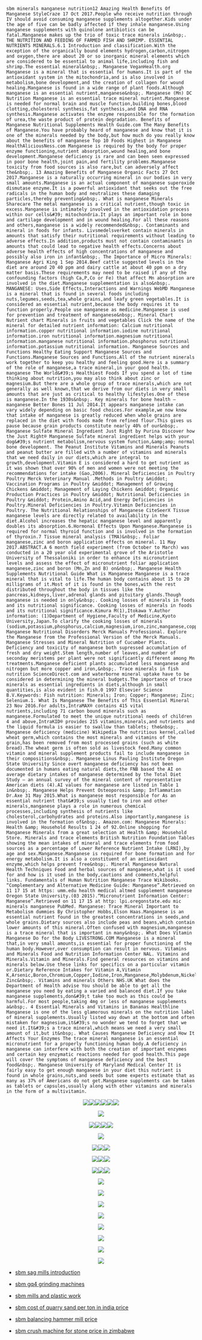 
```
sbm minerals manganese nutrition12 Amazing Health Benefits Of Manganese StyleCraze 17 Oct 2017.People who receive nutrition through IV should avoid consuming manganese supplements altogether.Kids under the age of five can be badly affected if they inhale manganese.Using manganese supplements with quinolone antibiotics can be fatal.Manganese makes up the trio of toxic trace minerals in&nbsp;. THE NUTRITION AND FEEDING OF FARMED FISH AND SHRIMP. ESSENTIAL NUTRIENTS MINERALS.6.1 Introduction and classification.With the exception of the organically bound elements hydrogen,carbon,nitrogen and oxygen,there are about 20 or so inorganic mineral elements which are considered to be essential to animal life,including fish and shrimp.The essential mineral&nbsp;. Manganese VeganHealth.org Manganese is a mineral that is essential for humans.It is part of the antioxidant system in the mitochondria,and is also involved in metabolism,bone development,and the creation of collagen for wound healing.Manganese is found in a wide range of plant foods.Although manganese is an essential nutrient,manganese&nbsp;. Manganese (Mn) DC Nutrition Manganese is an essential trace mineral nutrient.Manganese is needed for normal brain and muscle function,building bones,blood clotting,cholesterol synthesis,fat synthesis,and DNA and RNA synthesis.Manganese activates the enzyme responsible for the formation of urea,the waste product of protein degradation. Benefits of Manganese Nutritional Supplements Health Guide.com The Many Benefits of Manganese.You have probably heard of manganese and know that it is one of the minerals needed by the body,but how much do you really know about the benefits of manganese Top 10 Foods Highest in Manganese HealthAliciousNess.com Manganese is required by the body for proper enzyme functioning,nutrient absorption,wound healing,and bone development.Manganese deficiency is rare and can been seen expressed in poor bone health,joint pain,and fertility problems.Manganese toxicity from food sources is also rare,but can adversely affect the&nbsp;. 13 Amazing Benefits of Manganese Organic Facts 27 Oct 2017.Manganese is a naturally occurring mineral in our bodies in very small amounts.Manganese is an actual component of manganese superoxide dismutase enzyme.It is a powerful antioxidant that seeks out the free radicals in the human body and neutralizes these damaging particles,thereby preventing&nbsp;. What is manganese Minerals Sharecare The metal manganese is a critical nutrient,though toxic in excess.Manganese is intimately involved in the antioxidation process within our cells&#39; mitochondria.It plays an important role in bone and cartilage development and in wound healing.For all these reasons and others,manganese is a widely recommended&nbsp;. Contaminants and mineral in foods for infants. Livsmedelsverket contain minerals in amounts that satisfy their nutritional requirements without leading to adverse effects.In addition,products must not contain contaminants in amounts that could lead to negative health effects.Concerns about adverse health effects of high concentrations of manganese and possibly also iron in infant&nbsp;. The Importance of Micro Minerals: Manganese Agri King 1 Sep 2014.Beef cattle suggested levels in the diet are around 20 40 ppm and dairy cattle at about 40 ppm on a dry matter basis.These requirements may need to be raised if any of the confounding factors (high Ca,P,Co or Fe) that affect Mn absorption are involved in the diet.Manganese supplementation is also&nbsp;. MANGANESE: Uses,Side Effects,Interactions and Warnings WebMD Manganese is a mineral that is found in several foods including nuts,legumes,seeds,tea,whole grains,and leafy green vegetables.It is considered an essential nutrient,because the body requires it to function properly.People use manganese as medicine.Manganese is used for prevention and treatment of manganese&nbsp;. Mineral Chart Nutrient chart Minerals in fruits and vegetables Click the name of the mineral for detailed nutrient information: Calcium nutritional information.copper nutritional information.iodine nutritional information.iron nutritional information.magnesium nutritional information.manganese nutritional information.phosphorus nutritional information.potassium nutritional information. Manganese Sources and Functions Healthy Eating Support Manganese Sources and Functions.Manganese Sources and Functions.All of the nutrient minerals work together to keep you healthy and feeling good.Here is a summary of the role of manganese,a trace mineral,in your good health. manganese The World&#39;s Healthiest Foods If you spend a lot of time thinking about nutrition,you may also think about zinc or magnesium.But there are a whole group of trace minerals,which are not generally as well known,that we derive from our diets in very small amounts that are just as critical to healthy lifestyles.One of these is manganese.In the 1930s&nbsp;. Key minerals for bone health — manganese Better Bones 11 Jul 2014.It appears manganese intake can vary widely depending on basic food choices.For example,we now know that intake of manganese is greatly reduced when whole grains are replaced in the diet with foods made from refined flour.This gives us pause because grain products constitute nearly 40% of our&nbsp;. Manganese Sulfate Mineral Ingredient Just Right by Purina Discover how the Just Right® Manganese Sulfate mineral ingredient helps with your dog&#39;s nutrient metabolism,nervous system function,&amp;amp; normal bone development. The Peanut Institute Vitamins and Minerals Peanuts and peanut butter are filled with a number of vitamins and minerals that we need daily in our diets,which are integral to growth,development.Vitamin E is considered a hard to get nutrient as it was shown that over 90% of men and women were not meeting the recommendations for intake (Gao,2006). Mineral Deficiencies in Poultry Poultry Merck Veterinary Manual .Methods in Poultry &middot; Vaccination Programs in Poultry &middot; Management of Growing Chickens &middot; Management of Laying Chickens &middot; Organic Production Practices in Poultry &middot; Nutritional Deficiencies in Poultry &middot; Protein,Amino Acid,and Energy Deficiencies in Poultry.Mineral Deficiencies in Poultry.Vitamin Deficiencies in Poultry. The Nutritional Relationships of Manganese CiteSeerX Tissue manganese levels are directly related to availability in the diet.Alcohol increases the hepatic manganese level and apparently doubles its absorption.6.Hormonal Effects Upon Manganese.Manganese is required for normal thyroid function and is involved in the formation of thyroxin.7 Tissue mineral analysis (TMA)&nbsp;. Foliar manganese,zinc and boron application effects on mineral. 11 May 2017.ABSTRACT.A 6 month field experiment (from October to March) was conducted in a 20 year old experimental grove of the Aristotle University of Thessaloniki in order to enhance its micronutrient levels and assess the effect of micronutrient foliar application manganese,zinc and boron (Mn,Zn and B) on&nbsp;. Manganese Health Supplements Nutritional Guide What is Manganese Manganese is a trace mineral that is vital to life.The human body contains about 15 to 20 milligrams of it.Most of it is found in the bones,with the rest distributed throughout the body in tissues like the pancreas,kidneys,liver,adrenal glands and pituitary glands.Though manganese is needed in only&nbsp;. Cooking losses of minerals in foods and its nutritional significance. Cooking losses of minerals in foods and its nutritional significance.Kimura M(1),Itokawa Y.Author information: (1)Department of Hygiene,Faculty of Medicine,Kyoto University,Japan.To clarify the cooking losses of minerals (sodium,potassium,phosphorus,calcium,magnesium,iron,zinc,manganese,copper),various&nbsp;. Manganese Nutritional Disorders Merck Manuals Professional. Explore the Manganese from the Professional Version of the Merck Manuals. Manganese Stresses and Mineral Nutrition of Cucumber Plants. Deficiency and toxicity of manganese both supressed accumulation of fresh and dry weight.Stem length,number of leaves,and number of seconday meristems per plant were not significantly different among Mn treatments.Manganese deficient plants accumulated less manganese and nitrogen but more copper and iron,&nbsp;. Trace minerals in fish nutrition ScienceDirect.com and waterborne mineral uptake have to be considered in determining the mineral budgets.The importance of trace minerals as essential ingredients in diets,although in small quantities,is also evident in fish.0 1997 Elsevier Science B.V.Keywords: Fish nutrition: Minerals; Iron; Copper; Manganese; Zinc; Selenium.1. What Is Manganese The Benefits of This Essential Mineral 23 Nov 2016.For adults,IntraMAX® contains 415 vital nutrients,including 71 carbon bound minerals such as manganese.Formulated to meet the unique nutritional needs of children 4 and above,IntraKID® provides 215 vitamins,minerals,and nutrients and the liquid formula is easier to swallow than tablets; the&nbsp;. Manganese deficiency (medicine) Wikipedia The nutritious kernel,called wheat germ,which contains the most minerals and vitamins of the grain,has been removed from most processed grains (such as white bread).The wheat germ is often sold as livestock feed.Many common vitamin and mineral supplement products fail to include manganese in their compositions&nbsp;. Manganese Linus Pauling Institute Oregon State University Since overt manganese deficiency has not been documented in humans eating natural diets,the FNB based the AI on average dietary intakes of manganese determined by the Total Diet Study — an annual survey of the mineral content of representative American diets (4).AI values for manganese are listed in Table 1 in&nbsp;. Manganese Helps Prevent Osteoporosis &amp; Inflammation Dr.Axe 31 May 2015.What is manganese most responsible for As an essential nutrient that&#39;s usually tied to iron and other minerals,manganese plays a role in numerous chemical processes,including synthesis of nutrients like cholesterol,carbohydrates and proteins.Also importantly,manganese is involved in the formation of&nbsp;. Amazon.com: Manganese Minerals: Health &amp; Household Results 1 24 of 92.Online shopping for Manganese Minerals from a great selection at Health &amp; Household Store. Minerals and trace elements British Nutrition Foundation Tables showing the mean intakes of mineral and trace elements from food sources as a percentage of Lower Reference Nutrient Intake (LRNI),by age and sex.Manganese.Manganese is required for bone formation and for energy metabolism.It is also a constituent of an antioxidant enzyme,which helps prevent free&nbsp;. Mineral Manganese Natural Health Techniques Food and herbal sources of manganese,what is it used for and how is it used in the body,cautions and comments,helpful links. Fundamentals of Human Nutrition Manganese Trace Wikibooks. “Complementary and Alternative Medicine Guide: Manganese”.Retrieved on 11 17 15 at https: umm.edu health medical altmed supplement manganese Oregon State University.(03 2015).“Micronutrient Information Center: Manganese”.Retrieved on 11 17 15 at http: lpi.oregonstate.edu mic minerals manganese PubMed. Manganese: Trace Mineral Important to Metabolism dummies By Christopher Hobbs,Elson Haas.Manganese is an essential nutrient found in the greatest concentrations in seeds,and whole grains.Dietary sources also include peas and beans,which contain lower amounts of this mineral.Often confused with magnesium,manganese is a trace mineral that is important in many&nbsp;. What Does Vitamin Manganese Do for the Body LIVESTRONG.COM Manganese is a mineral that,in very small amounts,is essential for proper functioning of the human body.However,over consumption can result in nervous. Vitamins and Minerals Food and Nutrition Information Center NAL. Vitamins and Minerals.Vitamin and Minerals.Find general resources on vitamins and minerals below.Use these links for specifics on a particular vitamin or.Dietary Reference Intakes for Vitamin A,Vitamin K,Arsenic,Boron,Chromium,Copper,Iodine,Iron,Manganese,Molybdenum,Nickel,Silicon,Vanadium,and Zinc&nbsp;. Vitamins and minerals Others NHS.UK What does the Department of Health advise You should be able to get all the manganese you need by eating a varied and balanced diet.If you take manganese supplements,don&#39;t take too much as this could be harmful.For most people,taking 4mg or less of manganese supplements a&nbsp;. 4 Essential Minerals and Vitamins in Bananas Healthline Manganese is one of the less glamorous minerals on the nutrition label of mineral supplements.Usually listed way down at the bottom and often mistaken for magnesium,it&#39;s no wonder we tend to forget that we need it.It&#39;s a trace mineral,which means we need a very small amount of it,but it&nbsp;. What Causes Manganese Deficiency and How It Affects Your Enzymes The trace mineral manganese is an essential micronutrient for a properly functioning human body.A deficiency in manganese can interfere with both the creation of important enzymes and certain key enzymatic reactions needed for good health.This page will cover the symptoms of manganese deficiency and the best food&nbsp;. Manganese University of Maryland Medical Center It is fairly easy to get enough manganese in your diet this nutrient is found in whole grains,nuts,and seeds but some experts estimate that as many as 37% of Americans do not get.Manganese supplements can be taken as tablets or capsules,usually along with other vitamins and minerals in the form of a multivitamin. 
```

<div align="center">
  
<a rel="nofollow" href="https://m.shibang-china.com?f=github&k=sbm+minerals+manganese+nutrition"><img src="https://static.shibang-china.com/en/l.png"></a><img src="https://static.shibang-china.com/en/hw.png"><a rel="nofollow" href="https://m.shibang-china.com/product/?f=github&k=sbm+minerals+manganese+nutrition"><img src="https://static.shibang-china.com/en/p.png"></a><a rel="nofollow" href="https://m.shibang-china.com/cases/?f=github&k=sbm+minerals+manganese+nutrition"><img src="https://static.shibang-china.com/en/c.png"></a><a rel="nofollow" href="https://m.shibang-china.com/news/?f=github&k=sbm+minerals+manganese+nutrition"><img src="https://static.shibang-china.com/en/n.png"></a><a rel="nofollow" href="https://m.shibang-china.com?f=github&k=sbm+minerals+manganese+nutrition"><img src="https://static.shibang-china.com/en/m.png"></a>

<a rel="nofollow" href="https://m.shibang-china.com/product/?f=github&k=sbm+minerals+manganese+nutrition"><img src="https://static.shibang-china.com/en/b.jpg"></a>
  
<a rel="nofollow" href="https://m.shibang-china.com/solution-aggregate.html?f=github&k=sbm+minerals+manganese+nutrition"><img src="https://static.shibang-china.com/en/a.jpg"></a><a rel="nofollow" href="https://m.shibang-china.com/solution-mine.html?f=github&k=sbm+minerals+manganese+nutrition"><img src="https://static.shibang-china.com/en/m.jpg"></a><a rel="nofollow" href="https://m.shibang-china.com/solution-mill.html?f=github&k=sbm+minerals+manganese+nutrition"><img src="https://static.shibang-china.com/en/g.jpg"></a><a rel="nofollow" href="https://m.shibang-china.com/solution-epc.html?f=github&k=sbm+minerals+manganese+nutrition"><img src="https://static.shibang-china.com/en/e.jpg"></a>

<a rel="nofollow" href="https://m.shibang-china.com/product/?f=github&k=sbm+minerals+manganese+nutrition"><img src="https://static.shibang-china.com/en/a-p.png"></a>

<a rel="nofollow" href="https://m.shibang-china.com/product/crusher/c6x.html?f=github&k=sbm+minerals+manganese+nutrition"><img src="https://static.shibang-china.com/en/j.jpg"></a><a rel="nofollow" href="https://m.shibang-china.com/product/crusher/ci5x.html?f=github&k=sbm+minerals+manganese+nutrition"><img src="https://static.shibang-china.com/en/i.jpg"></a><a rel="nofollow" href="https://m.shibang-china.com/product/crusher/hst.html?f=github&k=sbm+minerals+manganese+nutrition"><img src="https://static.shibang-china.com/en/c.jpg"></a>

<a rel="nofollow" href="https://m.shibang-china.com/product/mill/mtw.html?f=github&k=sbm+minerals+manganese+nutrition"><img src="https://static.shibang-china.com/en/mtw.jpg"></a><a rel="nofollow" href="https://m.shibang-china.com/product/mill/scm.html?f=github&k=sbm+minerals+manganese+nutrition"><img src="https://static.shibang-china.com/en/scm.jpg"></a><a rel="nofollow" href="https://m.shibang-china.com/product/mill/lm.html?f=github&k=sbm+minerals+manganese+nutrition"><img src="https://static.shibang-china.com/en/lm.jpg"></a>

<a rel="nofollow" href="https://m.shibang-china.com/product/sand/vsi6x.html?f=github&k=sbm+minerals+manganese+nutrition"><img src="https://static.shibang-china.com/en/6x.jpg"></a><a rel="nofollow" href="https://m.shibang-china.com/product/sand/vu.html?f=github&k=sbm+minerals+manganese+nutrition"><img src="https://static.shibang-china.com/en/vu.jpg"></a><a rel="nofollow" href="https://m.shibang-china.com/product/mobile/klun.html?f=github&k=sbm+minerals+manganese+nutrition"><img src="https://static.shibang-china.com/en/k.jpg"></a>

<a rel="nofollow" href="https://m.shibang-china.com/cases/?f=github&k=sbm+minerals+manganese+nutrition"><img src="https://static.shibang-china.com/en/case.png"></a>

<a rel="nofollow" href="https://m.shibang-china.com/cases/aggregate/202.html?f=github&k=sbm+minerals+manganese+nutrition"><img src="https://static.shibang-china.com/en/c-1.jpg"></a>

<a rel="nofollow" href="https://m.shibang-china.com/cases/aggregate/203.html?f=github&k=sbm+minerals+manganese+nutrition"><img src="https://static.shibang-china.com/en/c-2.jpg"></a>

<a rel="nofollow" href="https://m.shibang-china.com/cases/mill/123.html?f=github&k=sbm+minerals+manganese+nutrition"><img src="https://static.shibang-china.com/en/c-3.jpg"></a>

<a rel="nofollow" href="https://m.shibang-china.com/contact_us.html?f=github&k=sbm+minerals+manganese+nutrition"><img src="https://static.shibang-china.com/en/contact.png"></a>

<a rel="nofollow" href="https://swt.shibang-china.com/?f=github&k=sbm+minerals+manganese+nutrition"><img src="https://static.shibang-china.com/en/chat.png"></a>

<a rel="nofollow" href="https://whatsapp.shibangsoft.com/WhatsApp.php?f=github&k=sbm+minerals+manganese+nutrition"><img src="https://static.shibang-china.com/en/whatsapp.png"></a>

<a rel="nofollow" href="https://m.shibang-china.com/?f=github&k=sbm+minerals+manganese+nutrition"><img src="https://static.shibang-china.com/en/website.png"></a>

</div>


* [sbm sag mills introduction](sbm%20sag%20mills%20introduction.md)

* [sbm gq4 grinding machines](sbm%20gq4%20grinding%20machines.md)

* [sbm mills and plastic work](sbm%20mills%20and%20plastic%20work.md)

* [sbm cost of quarry sand per ton in india price](sbm%20cost%20of%20quarry%20sand%20per%20ton%20in%20india%20price.md)

* [sbm balancing hammer mill price](sbm%20balancing%20hammer%20mill%20price.md)

* [sbm crush machine for stone price in zimbabwe](sbm%20crush%20machine%20for%20stone%20price%20in%20zimbabwe.md)